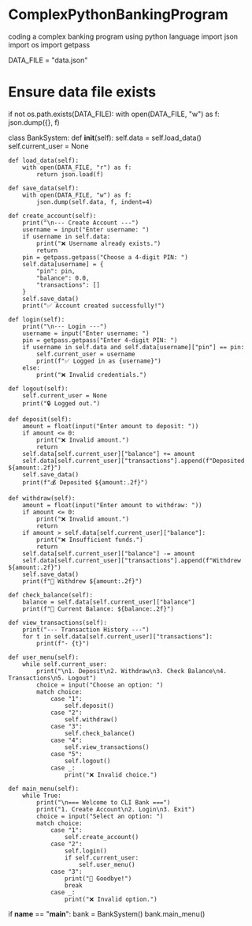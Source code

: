 # ComplexPythonBankingProgram
coding a complex banking program using python language
import json
import os
import getpass

DATA_FILE = "data.json"

# Ensure data file exists
if not os.path.exists(DATA_FILE):
    with open(DATA_FILE, "w") as f:
        json.dump({}, f)

class BankSystem:
    def __init__(self):
        self.data = self.load_data()
        self.current_user = None

    def load_data(self):
        with open(DATA_FILE, "r") as f:
            return json.load(f)

    def save_data(self):
        with open(DATA_FILE, "w") as f:
            json.dump(self.data, f, indent=4)

    def create_account(self):
        print("\n--- Create Account ---")
        username = input("Enter username: ")
        if username in self.data:
            print("❌ Username already exists.")
            return
        pin = getpass.getpass("Choose a 4-digit PIN: ")
        self.data[username] = {
            "pin": pin,
            "balance": 0.0,
            "transactions": []
        }
        self.save_data()
        print("✅ Account created successfully!")

    def login(self):
        print("\n--- Login ---")
        username = input("Enter username: ")
        pin = getpass.getpass("Enter 4-digit PIN: ")
        if username in self.data and self.data[username]["pin"] == pin:
            self.current_user = username
            print(f"✅ Logged in as {username}")
        else:
            print("❌ Invalid credentials.")

    def logout(self):
        self.current_user = None
        print("🔒 Logged out.")

    def deposit(self):
        amount = float(input("Enter amount to deposit: "))
        if amount <= 0:
            print("❌ Invalid amount.")
            return
        self.data[self.current_user]["balance"] += amount
        self.data[self.current_user]["transactions"].append(f"Deposited ${amount:.2f}")
        self.save_data()
        print(f"💰 Deposited ${amount:.2f}")

    def withdraw(self):
        amount = float(input("Enter amount to withdraw: "))
        if amount <= 0:
            print("❌ Invalid amount.")
            return
        if amount > self.data[self.current_user]["balance"]:
            print("❌ Insufficient funds.")
            return
        self.data[self.current_user]["balance"] -= amount
        self.data[self.current_user]["transactions"].append(f"Withdrew ${amount:.2f}")
        self.save_data()
        print(f"🏧 Withdrew ${amount:.2f}")

    def check_balance(self):
        balance = self.data[self.current_user]["balance"]
        print(f"💼 Current Balance: ${balance:.2f}")

    def view_transactions(self):
        print("--- Transaction History ---")
        for t in self.data[self.current_user]["transactions"]:
            print(f"- {t}")

    def user_menu(self):
        while self.current_user:
            print("\n1. Deposit\n2. Withdraw\n3. Check Balance\n4. Transactions\n5. Logout")
            choice = input("Choose an option: ")
            match choice:
                case "1":
                    self.deposit()
                case "2":
                    self.withdraw()
                case "3":
                    self.check_balance()
                case "4":
                    self.view_transactions()
                case "5":
                    self.logout()
                case _:
                    print("❌ Invalid choice.")

    def main_menu(self):
        while True:
            print("\n=== Welcome to CLI Bank ===")
            print("1. Create Account\n2. Login\n3. Exit")
            choice = input("Select an option: ")
            match choice:
                case "1":
                    self.create_account()
                case "2":
                    self.login()
                    if self.current_user:
                        self.user_menu()
                case "3":
                    print("👋 Goodbye!")
                    break
                case _:
                    print("❌ Invalid option.")

if __name__ == "__main__":
    bank = BankSystem()
    bank.main_menu()
